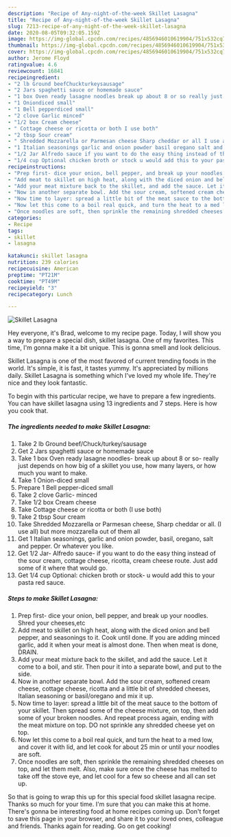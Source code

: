 ```yaml
---
description: "Recipe of Any-night-of-the-week Skillet Lasagna"
title: "Recipe of Any-night-of-the-week Skillet Lasagna"
slug: 7213-recipe-of-any-night-of-the-week-skillet-lasagna
date: 2020-08-05T09:32:05.159Z
image: https://img-global.cpcdn.com/recipes/4856946010619904/751x532cq70/skillet-lasagna-recipe-main-photo.jpg
thumbnail: https://img-global.cpcdn.com/recipes/4856946010619904/751x532cq70/skillet-lasagna-recipe-main-photo.jpg
cover: https://img-global.cpcdn.com/recipes/4856946010619904/751x532cq70/skillet-lasagna-recipe-main-photo.jpg
author: Jerome Floyd
ratingvalue: 4.6
reviewcount: 16841
recipeingredient:
- "2 lb Ground beefChuckturkeysausage"
- "2 Jars spaghetti sauce or homemade sauce"
- "1 box Oven ready lasagne noodles break up about 8 or so really just depends on how big of a skillet you use how many layers or how much you want to make"
- "1 Oniondiced small"
- "1 Bell pepperdiced small"
- "2 clove Garlic minced"
- "1/2 box Cream cheese"
- " Cottage cheese or ricotta or both I use both"
- "2 tbsp Sour cream"
- " Shredded Mozzarella or Parmesan cheese Sharp cheddar or all I use all but more mozzarella out of them all"
- "1 Italian seasonings garlic and onion powder basil oregano salt and pepper Or whatever you like"
- "1/2 Jar Alfredo sauce if you want to do the easy thing instead of the sour cream cottage cheese ricotta cream cheese route Just add some of it where that would go"
- "1/4 cup Optional chicken broth or stock u would add this to your pasta red sauce"
recipeinstructions:
- "Prep first- dice your onion, bell pepper, and break up your noodles. Shred your cheeses,etc"
- "Add meat to skillet on high heat, along with the diced onion and bell pepper, and seasonings to it. Cook until done. If you are adding minced garlic, add it when your meat is almost done. Then when meat is done, DRAIN."
- "Add your meat mixture back to the skillet, and add the sauce. Let it come to a boil, and stir. Then pour it into a separate bowl, and put to the side."
- "Now in another separate bowl. Add the sour cream, softened cream cheese, cottage cheese, ricotta and a little bit of shredded cheeses, Italian seasoning or basil/oregano and mix it up."
- "Now time to layer: spread a little bit of the meat sauce to the bottom of your skillet. Then spread some of the cheese mixture, on top, then add some of your broken noodles. And repeat process again, ending with the meat mixture on top. DO not sprinkle any shredded cheese yet on top."
- "Now let this come to a boil real quick, and turn the heat to a med low, and cover it with lid, and let cook for about 25 min or until your noodles are soft."
- "Once noodles are soft, then sprinkle the remaining shredded cheeses on top, and let them melt. Also, make sure once the cheese has melted to take off the stove eye, and let cool for a few so cheese and all can set up."
categories:
- Recipe
tags:
- skillet
- lasagna

katakunci: skillet lasagna 
nutrition: 239 calories
recipecuisine: American
preptime: "PT21M"
cooktime: "PT49M"
recipeyield: "3"
recipecategory: Lunch

---
```



![Skillet Lasagna](https://img-global.cpcdn.com/recipes/4856946010619904/751x532cq70/skillet-lasagna-recipe-main-photo.jpg)

Hey everyone, it's Brad, welcome to my recipe page. Today, I will show you a way to prepare a special dish, skillet lasagna. One of my favorites. This time, I'm gonna make it a bit unique. This is gonna smell and look delicious.



Skillet Lasagna is one of the most favored of current trending foods in the world. It's simple, it is fast, it tastes yummy. It's appreciated by millions daily. Skillet Lasagna is something which I've loved my whole life. They're nice and they look fantastic.


To begin with this particular recipe, we have to prepare a few ingredients. You can have skillet lasagna using 13 ingredients and 7 steps. Here is how you cook that.

<!--inarticleads1-->

##### The ingredients needed to make Skillet Lasagna:

1. Take 2 lb Ground beef/Chuck/turkey/sausage
1. Get 2 Jars spaghetti sauce or homemade sauce
1. Take 1 box Oven ready lasagne noodles- break up about 8 or so- really just depends on how big of a skillet you use, how many layers, or how much you want to make.
1. Take 1 Onion-diced small
1. Prepare 1 Bell pepper-diced small
1. Take 2 clove Garlic- minced
1. Take 1/2 box Cream cheese
1. Take  Cottage cheese or ricotta or both (I use both)
1. Take 2 tbsp Sour cream
1. Take  Shredded Mozzarella or Parmesan cheese, Sharp cheddar or all. (I use all) but more mozzarella out of them all
1. Get 1 Italian seasonings, garlic and onion powder, basil, oregano, salt and pepper. Or whatever you like.
1. Get 1/2 Jar- Alfredo sauce- if you want to do the easy thing instead of the sour cream, cottage cheese, ricotta, cream cheese route. Just add some of it where that would go.
1. Get 1/4 cup Optional: chicken broth or stock- u would add this to your pasta red sauce.




<!--inarticleads2-->

##### Steps to make Skillet Lasagna:

1. Prep first- dice your onion, bell pepper, and break up your noodles. Shred your cheeses,etc
1. Add meat to skillet on high heat, along with the diced onion and bell pepper, and seasonings to it. Cook until done. If you are adding minced garlic, add it when your meat is almost done. Then when meat is done, DRAIN.
1. Add your meat mixture back to the skillet, and add the sauce. Let it come to a boil, and stir. Then pour it into a separate bowl, and put to the side.
1. Now in another separate bowl. Add the sour cream, softened cream cheese, cottage cheese, ricotta and a little bit of shredded cheeses, Italian seasoning or basil/oregano and mix it up.
1. Now time to layer: spread a little bit of the meat sauce to the bottom of your skillet. Then spread some of the cheese mixture, on top, then add some of your broken noodles. And repeat process again, ending with the meat mixture on top. DO not sprinkle any shredded cheese yet on top.
1. Now let this come to a boil real quick, and turn the heat to a med low, and cover it with lid, and let cook for about 25 min or until your noodles are soft.
1. Once noodles are soft, then sprinkle the remaining shredded cheeses on top, and let them melt. Also, make sure once the cheese has melted to take off the stove eye, and let cool for a few so cheese and all can set up.




So that is going to wrap this up for this special food skillet lasagna recipe. Thanks so much for your time. I'm sure that you can make this at home. There's gonna be interesting food at home recipes coming up. Don't forget to save this page in your browser, and share it to your loved ones, colleague and friends. Thanks again for reading. Go on get cooking!
